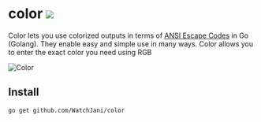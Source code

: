 # color [![](https://github.com/WatchJani/color/workflows/build/badge.svg)](https://github.com/WatchJani/color/actions)

Color lets you use colorized outputs in terms of [ANSI Escape
Codes](http://en.wikipedia.org/wiki/ANSI_escape_code#Colors) in Go (Golang). They enable easy and simple use in many ways. 
Color allows you to enter the exact color you need using RGB

![Color](https://res.cloudinary.com/fja/image/upload/v1692201009/d6dd154f5e10302e52cdaafc8afcbe4a.jpg)


## Install

```bash
go get github.com/WatchJani/color
```